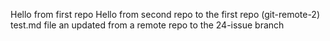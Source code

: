 Hello from first repo
Hello from second repo to the first repo (git-remote-2) test.md file
an updated from a remote repo to the 24-issue branch
